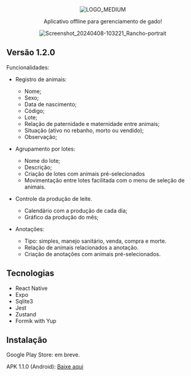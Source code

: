 <div align="center">
  
![LOGO_MEDIUM](https://github.com/gustavohernandes11/rancho-mobile/assets/66632840/5b35be91-3337-4d5d-8f27-b30a69971188)

Aplicativo offline para gerenciamento de gado!

![Screenshot_20240408-103221_Rancho-portrait](https://github.com/gustavohernandes11/rancho-mobile/assets/66632840/f31fac4b-5426-4efa-97d4-bfaf767686ee)

</div>

## Versão 1.2.0

Funcionalidades:

-   Registro de animais:

    -   Nome;
    -   Sexo;
    -   Data de nascimento;
    -   Código;
    -   Lote;
    -   Relação de paternidade e maternidade entre animais;
    -   Situação (ativo no rebanho, morto ou vendido);
    -   Observação;

-   Agrupamento por lotes:

    -   Nome do lote;
    -   Descrição;
    -   Criação de lotes com animais pré-selecionados
    -   Movimentação entre lotes facilitada com o menu de seleção de animais.

-   Controle da produção de leite.

    -   Calendário com a produção de cada dia;
    -   Gráfico da produção do mês;

-   Anotações:

    -   Tipo: simples, manejo sanitário, venda, compra e morte.
    -   Relação de animais relacionados a anotação.
    -   Criação de anotações com animais pré-selecionados.

## Tecnologias

-   React Native
-   Expo
-   Sqlite3
-   Jest
-   Zustand
-   Formik with Yup

## Instalação

Google Play Store: em breve.

APK 1.1.0 (Android): [Baixe aqui](https://www.mediafire.com/file/bnwlovmmrecwqb3/Rancho_1.1.0.apk/file)
